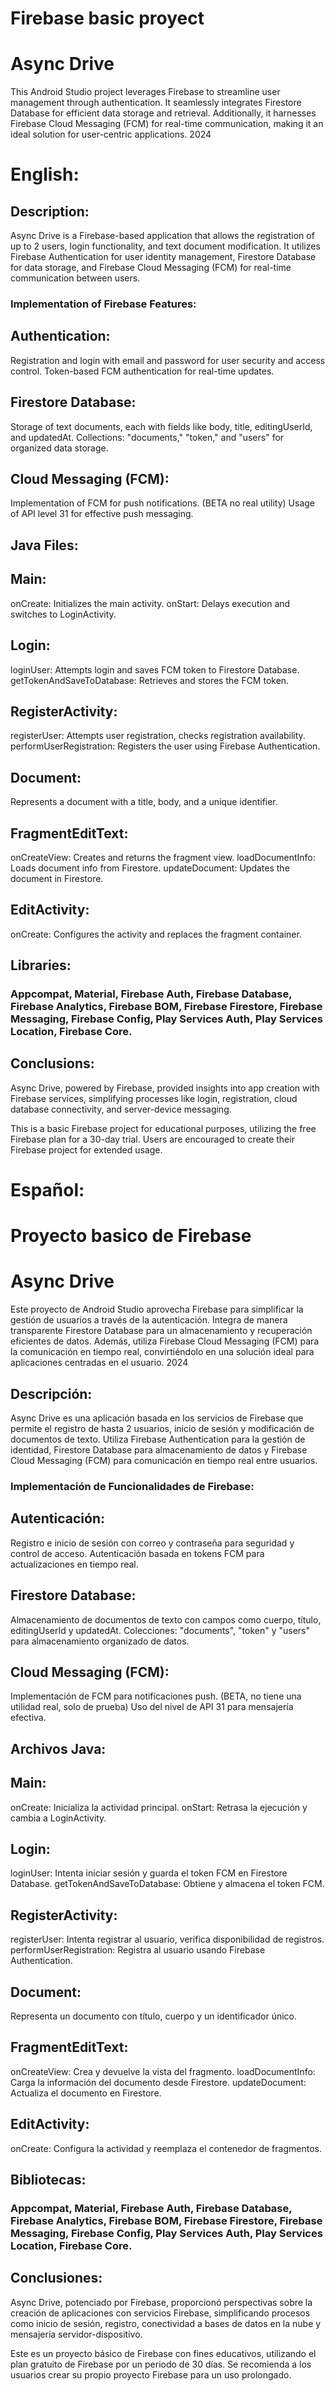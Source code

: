 # Firebase basic proyect
# Async Drive
This Android Studio project leverages Firebase to streamline user management through authentication. It seamlessly integrates Firestore Database for efficient data storage and retrieval. Additionally, it harnesses Firebase Cloud Messaging (FCM) for real-time communication, making it an ideal solution for user-centric applications. 2024

# English:

## Description:
Async Drive is a Firebase-based application that allows the registration of up to 2 users, login functionality, and text document modification. It utilizes Firebase Authentication for user identity management, Firestore Database for data storage, and Firebase Cloud Messaging (FCM) for real-time communication between users.

### Implementation of Firebase Features:
## Authentication:
Registration and login with email and password for user security and access control.
Token-based FCM authentication for real-time updates.

## Firestore Database:
Storage of text documents, each with fields like body, title, editingUserId, and updatedAt.
Collections: "documents," "token," and "users" for organized data storage.

## Cloud Messaging (FCM):
Implementation of FCM for push notifications. (BETA no real utility)
Usage of API level 31 for effective push messaging.

## Java Files:

## Main:
onCreate: Initializes the main activity.
onStart: Delays execution and switches to LoginActivity.

## Login:
loginUser: Attempts login and saves FCM token to Firestore Database.
getTokenAndSaveToDatabase: Retrieves and stores the FCM token.

## RegisterActivity:
registerUser: Attempts user registration, checks registration availability.
performUserRegistration: Registers the user using Firebase Authentication.

## Document:
Represents a document with a title, body, and a unique identifier.

## FragmentEditText:
onCreateView: Creates and returns the fragment view.
loadDocumentInfo: Loads document info from Firestore.
updateDocument: Updates the document in Firestore.

## EditActivity:
onCreate: Configures the activity and replaces the fragment container.

## Libraries:
### Appcompat, Material, Firebase Auth, Firebase Database, Firebase Analytics, Firebase BOM, Firebase Firestore, Firebase Messaging, Firebase Config, Play Services Auth, Play Services Location, Firebase Core.

## Conclusions:
Async Drive, powered by Firebase, provided insights into app creation with Firebase services, simplifying processes like login, registration, cloud database connectivity, and server-device messaging.

This is a basic Firebase project for educational purposes, utilizing the free Firebase plan for a 30-day trial. Users are encouraged to create their Firebase project for extended usage.

# Español:
# Proyecto basico de Firebase
# Async Drive
Este proyecto de Android Studio aprovecha Firebase para simplificar la gestión de usuarios a través de la autenticación. Integra de manera transparente Firestore Database para un almacenamiento y recuperación eficientes de datos. Además, utiliza Firebase Cloud Messaging (FCM) para la comunicación en tiempo real, convirtiéndolo en una solución ideal para aplicaciones centradas en el usuario. 2024
## Descripción:
Async Drive es una aplicación basada en los servicios de Firebase que permite el registro de hasta 2 usuarios, inicio de sesión y modificación de documentos de texto. Utiliza Firebase Authentication para la gestión de identidad, Firestore Database para almacenamiento de datos y Firebase Cloud Messaging (FCM) para comunicación en tiempo real entre usuarios.

### Implementación de Funcionalidades de Firebase:

## Autenticación:
Registro e inicio de sesión con correo y contraseña para seguridad y control de acceso.
Autenticación basada en tokens FCM para actualizaciones en tiempo real.

## Firestore Database:
Almacenamiento de documentos de texto con campos como cuerpo, título, editingUserId y updatedAt.
Colecciones: "documents", "token" y "users" para almacenamiento organizado de datos.

## Cloud Messaging (FCM):
Implementación de FCM para notificaciones push. (BETA, no tiene una utilidad real, solo de prueba)
Uso del nivel de API 31 para mensajería efectiva.

## Archivos Java:

## Main:
onCreate: Inicializa la actividad principal.
onStart: Retrasa la ejecución y cambia a LoginActivity.

## Login:
loginUser: Intenta iniciar sesión y guarda el token FCM en Firestore Database.
getTokenAndSaveToDatabase: Obtiene y almacena el token FCM.

## RegisterActivity:
registerUser: Intenta registrar al usuario, verifica disponibilidad de registros.
performUserRegistration: Registra al usuario usando Firebase Authentication.

## Document:
Representa un documento con título, cuerpo y un identificador único.

## FragmentEditText:
onCreateView: Crea y devuelve la vista del fragmento.
loadDocumentInfo: Carga la información del documento desde Firestore.
updateDocument: Actualiza el documento en Firestore.

## EditActivity:
onCreate: Configura la actividad y reemplaza el contenedor de fragmentos.

## Bibliotecas:
### Appcompat, Material, Firebase Auth, Firebase Database, Firebase Analytics, Firebase BOM, Firebase Firestore, Firebase Messaging, Firebase Config, Play Services Auth, Play Services Location, Firebase Core.

## Conclusiones:
Async Drive, potenciado por Firebase, proporcionó perspectivas sobre la creación de aplicaciones con servicios Firebase, simplificando procesos como inicio de sesión, registro, conectividad a bases de datos en la nube y mensajería servidor-dispositivo.

Este es un proyecto básico de Firebase con fines educativos, utilizando el plan gratuito de Firebase por un periodo de 30 días. Se recomienda a los usuarios crear su propio proyecto Firebase para un uso prolongado.
